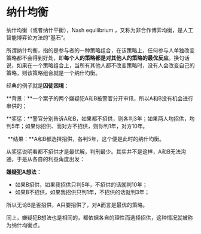 # 纳什均衡

纳什均衡（或者纳什平衡），Nash equilibrium ，又称为非合作博弈均衡，是人工智能博弈论方法的“基石”。

所谓纳什均衡，指的是参与者的一种策略组合，在该策略上，任何参与人单独改变策略都不会得到好处，即**每个人的策略都是对其他人的策略的最优反应**。换句话说，如果在一个策略组合上，当所有其他人都不改变策略时，没有人会改变自己的策略，则该策略组合就是一个纳什均衡。

经典的例子就是**囚徒困境**：

​	**背景：**一个案子的两个嫌疑犯A和B被警官分开审讯，所以A和B没有机会进行串供的；

​	**奖惩：**警官分别告诉A和B，如果都不招供，则各判3年；如果两人均招供，均判5年；如果你招供、而对方不招供，则你判1年，对方10年。

​	**结果：**A和B都选择招供，各判5年，这个便是此时的纳什均衡。

从奖惩说明看都不招供才是最优解，判刑最少。其实并不是这样，A和B无法沟通，于是从各自的利益角度出发：

**嫌疑犯A想法：**

- 如果B招供，如果我招供只判5年，不招供的话就判10年；
- 如果B不招供，如果我招供只判1年，不招供的话就判3年；

所以无论B是否招供，A只要招供了，对A而言是最优的策略。

同上，嫌疑犯B想法也是相同的，都依据各自的理性而选择招供，这种情况就被称为纳什均衡点。





